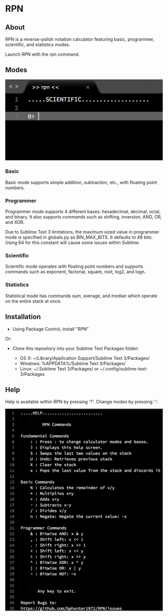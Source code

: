 # RPN

## About

RPN is a reverse-polish notation calculator featuring basic, programmer,
scientific, and statistics modes.

Launch RPN with the rpn command.

## Modes

![](/images/RPN.gif)

### Basic

Basic mode supports simple addition, subtraction, etc., with floating point
numbers.

### Programmer

Programmer mode supports 4 different bases: hexadecimal, decimal, octal, and
binary. It also supports commands such as shifting, inversion, AND, OR, and XOR.

Due to Sublime Text 3 limitations, the maximum sized value in programmer mode
is specified in globals.py as BIN_MAX_BITS. It defaults to 48 bits. Using 64
for this constant will cause some issues within Sublime.

### Scientific

Scientific mode operates with floating point numbers and supports commands
such as exponent, factorial, square, root, log2, and logn.

### Statistics

Statistical mode has commands sum, average, and median which operate on the
entire stack at once.

## Installation

* Using Package Control, install "RPN"

Or:

* Clone this repository into your Sublime Text Packages folder:

  * OS X: ~/Library/Application Support/Sublime Text 3/Packages/
  * Windows: %APPDATA%/Sublime Text 3/Packages/
  * Linux: ~/.Sublime Text 3/Packages/ or ~/.config/sublime-text-3/Packages

## Help

Help is available within RPN by pressing '?'. Change modes by pressing ':'.

![](/images/help.png)

